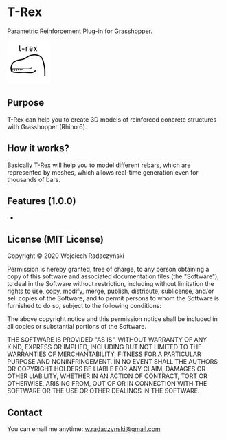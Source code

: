 # T-Rex
Parametric Reinforcement Plug-in for Grasshopper.

![TRexLogo100x100](IMG\TRexLogo100x100.png)

## Purpose

T-Rex can help you to create 3D models of reinforced concrete structures with Grasshopper (Rhino 6).

## How it works?

Basically T-Rex will help you to model different rebars, which are represented by meshes, which allows real-time generation even for thousands of bars.



## Features (1.0.0)

- 

## License (MIT License)

Copyright © 2020 Wojciech Radaczyński

Permission is hereby granted, free of charge, to any person obtaining a copy of this software and associated documentation files (the "Software"), to deal in the Software without restriction, including without limitation the rights to use, copy, modify, merge, publish, distribute, sublicense, and/or sell copies of the Software, and to permit persons to whom the Software is furnished to do so, subject to the following conditions:

The above copyright notice and this permission notice shall be included in all copies or substantial portions of the Software.

THE SOFTWARE IS PROVIDED "AS IS", WITHOUT WARRANTY OF ANY KIND, EXPRESS OR IMPLIED, INCLUDING BUT NOT LIMITED TO THE WARRANTIES OF MERCHANTABILITY, FITNESS FOR A PARTICULAR PURPOSE AND NONINFRINGEMENT. IN NO EVENT SHALL THE AUTHORS OR COPYRIGHT HOLDERS BE LIABLE FOR ANY CLAIM, DAMAGES OR OTHER LIABILITY, WHETHER IN AN ACTION OF CONTRACT, TORT OR OTHERWISE, ARISING FROM, OUT OF OR IN CONNECTION WITH THE SOFTWARE OR THE USE OR OTHER DEALINGS IN THE SOFTWARE.

## Contact

You can email me anytime: [w.radaczynski@gmail.com](mailto:w.radaczynski@gmail.com)

